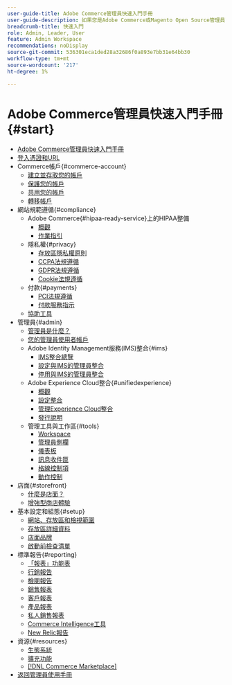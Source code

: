 ```yaml
---
user-guide-title: Adobe Commerce管理員快速入門手冊
user-guide-description: 如果您是Adobe Commerce或Magento Open Source管理員的新手，請探索 [!DNL Commerce] 生態系統的資源、依照客戶歷程探索您的商店，並瞭解重要的管理員功能。
breadcrumb-title: 快速入門
role: Admin, Leader, User
feature: Admin Workspace
recommendations: noDisplay
source-git-commit: 536301eca1ded28a32686f0a893e7bb31e64bb30
workflow-type: tm+mt
source-wordcount: '217'
ht-degree: 1%

---
```



# Adobe Commerce管理員快速入門手冊 {#start}

+ [Adobe Commerce管理員快速入門手冊](guide-overview.md)
+ [登入憑證和URL](login-urls.md)
+ Commerce帳戶{#commerce-account}
   + [建立並存取您的帳戶](commerce-account-create.md)
   + [保護您的帳戶](commerce-account-secure.md)
   + [共用您的帳戶](commerce-account-share.md)
   + [轉移帳戶](commerce-account-transfer.md)
+ 網站規範遵循{#compliance}
   + Adobe Commerce{#hipaa-ready-service}上的HIPAA整備
      + [概觀](hipaa/overview.md)
      + [作業指引](hipaa/operations.md)
   + 隱私權{#privacy}
      + [存放區隱私權原則](privacy-policy.md)
      + [CCPA法規遵循](compliance-ccpa.md)
      + [GDPR法規遵循](compliance-gdpr.md)
      + [Cookie法規遵循](compliance-cookie-law.md)
   + 付款{#payments}
      + [PCI法規遵循](compliance-pci.md)
      + [付款服務指示](compliance-payment-services-directive.md)
   + [協助工具](navigation-accessibility.md)
+ 管理員{#admin}
   + [管理員是什麼？](admin.md)
   + [您的管理員使用者帳戶](admin-signin.md)
   + Adobe Identity Management服務(IMS)整合{#ims}
      + [IMS整合總覽](adobe-ims-integration-overview.md)
      + [設定與IMS的管理員整合](adobe-ims-config.md)
      + [停用與IMS的管理員整合](adobe-ims-disable.md)
   + Adobe Experience Cloud整合{#unifiedexperience}
      + [概觀](admin-unified-experience-integration-overview.md)
      + [設定整合](admin-unified-experience-integration-configure.md)
      + [管理Experience Cloud整合](admin-unified-experience-integration-manage.md)
      + [發行說明](admin-unified-experience-release-notes.md)
   + 管理工具與工作區{#tools}
      + [Workspace](admin-workspace.md)
      + [管理員側欄](admin-menu.md)
      + [儀表板](admin-dashboard.md)
      + [訊息收件匣](admin-message-inbox.md)
      + [格線控制項](admin-grid-controls.md)
      + [動作控制](admin-actions-control.md)
+ 店面{#storefront}
   + [什麼是店面？](storefront.md)
   + [增強型商店體驗](enhanced-experiences.md)
+ 基本設定和組態{#setup}
   + [網站、存放區和檢視範圍](websites-stores-views.md)
   + [存放區詳細資料](store-details.md)
   + [店面品牌](storefront-branding.md)
   + [啟動前檢查清單](prelaunch-checklist.md)
+ 標準報告{#reporting}
   + [「報表」功能表](reports-menu.md)
   + [行銷報告](marketing-reports.md)
   + [檢閱報告](review-reports.md)
   + [銷售報表](sales-reports.md)
   + [客戶報表](customer-reports.md)
   + [產品報表](product-reports.md)
   + [私人銷售報表](private-sales-reports.md)
   + [Commerce Intelligence工具](business-intelligence.md)
   + [New Relic報告](new-relic-reporting.md)
+ 資源{#resources}
   + [生態系統](resources.md)
   + [擴充功能](extensions.md)
   + [[!DNL Commerce Marketplace]](commerce-marketplace.md)
+ [返回管理員使用手冊](https://experienceleague.adobe.com/en/docs/commerce-admin/user-guides/home)

